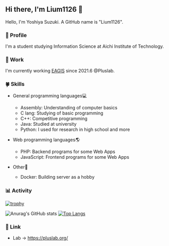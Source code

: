 ## Hi there, I'm Lium1126 👋
Hello, I'm Yoshiya Suzuki. A GitHub name is "Lium1126".

### 👀 Profile
I'm a student studying Information Science at Aichi Institute of Technology.

### 🔭 Work
I'm currently working [EAGIS](https://github.com/Pluslab/EAGIS) since 2021.6 @Pluslab.

### 🍀 Skills
- General programming languages💻
  - Assembly: Understanding of computer basics
  - C lang: Studying of basic programming
  - C++: Competitive programming
  - Java: Studied at university
  - Python: I used for research in high school and more

- Web programming languages🌎
  - PHP: Backend programs for some Web Apps
  - JavaScript: Frontend programs for some Web Apps

- Other🦉
  - Docker: Building server as a hobby

### 📊 Activity
[![trophy](https://github-profile-trophy.vercel.app/?username=ryo-ma&row=2&column=4&theme=darkhub)](https://github.com/ryo-ma/github-profile-trophy)

![Anurag's GitHub stats](https://github-readme-stats.vercel.app/api?username=Lium1126&show_icons=true&theme=tokyonight&count_private=true)
[![Top Langs](https://github-readme-stats.vercel.app/api/top-langs/?username=Lium1126&layout=compact&theme=tokyonight)](https://github.com/anuraghazra/github-readme-stats)

### 💨 Link
- Lab -> https://pluslab.org/
